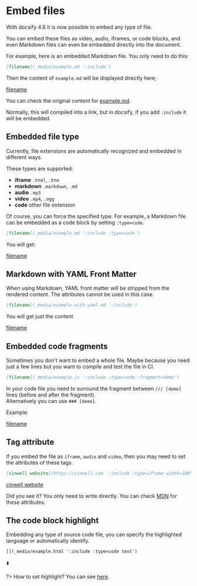 # Embed files

With docsify 4.6 it is now possible to embed any type of file.

You can embed these files as video, audio, iframes, or code blocks, and even Markdown files can even be embedded directly into the document.

For example, here is an embedded Markdown file. You only need to do this:

```markdown
[filename](_media/example.md ':include')
```

Then the content of `example.md` will be displayed directly here;

[filename](_media/example.md ':include')

You can check the original content for [example.md](_media/example.md ':ignore').

Normally, this will compiled into a link, but in docsify, if you add `:include` it will be embedded.

## Embedded file type

Currently, file extensions are automatically recognized and embedded in different ways.

These types are supported:

* **iframe** `.html`, `.htm`
* **markdown** `.markdown`, `.md`
* **audio** `.mp3`
* **video** `.mp4`, `.ogg`
* **code** other file extension

Of course, you can force the specified type. For example, a Markdown file can be embedded as a code block by setting `:type=code`.

```markdown
[filename](_media/example.md ':include :type=code')
```

You will get:

[filename](_media/example.md ':include :type=code')

## Markdown with YAML Front Matter

When using Markdown, YAML front matter will be stripped from the rendered content. The attributes cannot be used in this case.

```markdown
[filename](_media/example-with-yaml.md ':include')
```

You will get just the content

[filename](_media/example-with-yaml.md ':include')

## Embedded code fragments

Sometimes you don't want to embed a whole file. Maybe because you need just a few lines but you want to compile and test the file in CI.

```markdown
[filename](_media/example.js ':include :type=code :fragment=demo')
```

In your code file you need to surround the fragment between `/// [demo]` lines (before and after the fragment).  
Alternatively you can use `### [demo]`.

Example:

[filename](_media/example.js ':include :type=code :fragment=demo')

## Tag attribute

If you embed the file as `iframe`, `audio` and `video`, then you may need to set the attributes of these tags.

```markdown
[cinwell website](https://cinwell.com ':include :type=iframe width=100% height=400px')
```

[cinwell website](https://cinwell.com ':include :type=iframe width=100% height=400px')

Did you see it? You only need to write directly. You can check [MDN](https://developer.mozilla.org/en-US/docs/Web/HTML/Element/iframe) for these attributes.

## The code block highlight

Embedding any type of source code file, you can specify the highlighted language or automatically identify.

```markdown
[](_media/example.html ':include :type=code text')
```

⬇️

[](_media/example.html ':include :type=code text')

?> How to set highlight? You can see [here](language-highlight.md).
